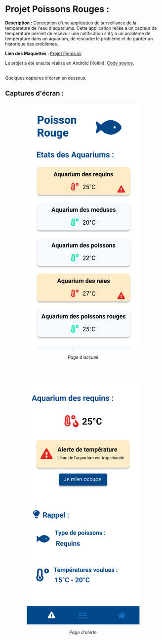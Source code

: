 # Projet Poissons Rouges :


<b>Description :</b> Conception d'une application de surveillance de la température de l'eau d'aquariums. Cette application reliée a un capteur de température permet de recevoir une notification s'il y a un problème de température dans un aquarium, de résoudre le problème et de garder un historique des problèmes.   

<b>Lien des Maquettes :</b> [Projet Figma ici](https://www.figma.com/file/Ejmle3evVdwZLohsBShrG2/PoissonsRouges?node-id=0%3A1)

Le projet a été ensuite réalisé en Androïd (Kotlin). [Code source.]()

</br>
Quelques captures d'écran en dessous.

## Captures d'écran :

<p align=center><img src="https://github.com/LeoThinnes/UX-UI/blob/main/Images/poissonsRouges/PR-Accueil.png"></p>
<p align=center><i>Page d'accueil</i></p>
</br></br>

<p align=center><img src="https://github.com/LeoThinnes/UX-UI/blob/main/Images/poissonsRouges/PR-PageAlerte.png"></p>
<p align=center><i>Page d'alerte</i></p>

